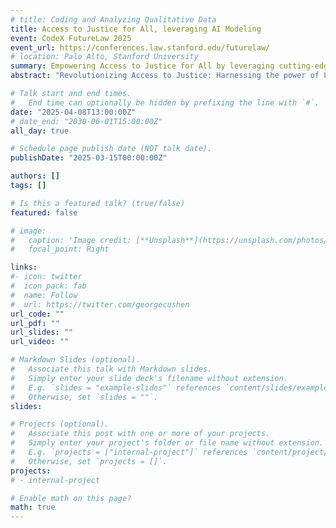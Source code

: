 ```yaml
---
# title: Coding and Analyzing Qualitative Data
title: Access to Justice for All, leveraging AI Modeling
event: CodeX FutureLaw 2025
event_url: https://conferences.law.stanford.edu/futurelaw/
# location: Palo Alto, Stanford University
summary: Empowering Access to Justice for All by leveraging cutting-edge Legal AI, I'm architecting a scalable platform that converges transformer-based LLMs, MLOps, and cloud-native technologies. 
abstract: "Revolutionizing Access to Justice: Harnessing the power of Large Language Models (LLMs) and cloud-native technologies, I'm developing a scalable Legal AI platform that bridges the justice gap based fact-finding patterns. By democratizing AI-driven legal innovation, this solution enables equitable access to justice, empowering marginalized communities and fostering a more just society."

# Talk start and end times.
#   End time can optionally be hidden by prefixing the line with `#`.
date: "2025-04-08T13:00:00Z"
# date_end: "2030-06-01T15:00:00Z"
all_day: true

# Schedule page publish date (NOT talk date).
publishDate: "2025-03-15T00:00:00Z"

authors: []
tags: []

# Is this a featured talk? (true/false)
featured: false

# image:
#   caption: 'Image credit: [**Unsplash**](https://unsplash.com/photos/bzdhc5b3Bxs)'
#   focal_point: Right

links:
#- icon: twitter
#  icon_pack: fab
#  name: Follow
#  url: https://twitter.com/georgecushen
url_code: ""
url_pdf: ""
url_slides: ""
url_video: ""

# Markdown Slides (optional).
#   Associate this talk with Markdown slides.
#   Simply enter your slide deck's filename without extension.
#   E.g. `slides = "example-slides"` references `content/slides/example-slides.md`.
#   Otherwise, set `slides = ""`.
slides: 

# Projects (optional).
#   Associate this post with one or more of your projects.
#   Simply enter your project's folder or file name without extension.
#   E.g. `projects = ["internal-project"]` references `content/project/deep-learning/index.md`.
#   Otherwise, set `projects = []`.
projects:
# - internal-project

# Enable math on this page?
math: true
---
```


<!-- {{% alert note %}}
Click on the **Slides** button above to view the built-in slides feature.
{{% /alert %}}

Slides can be added in a few ways:

- **Create** slides using academia's [*Slides*](https://sourcethemes.com/academic/docs/managing-content/#create-slides) feature and link using `slides` parameter in the front matter of the talk file
- **Upload** an existing slide deck to `static/` and link using `url_slides` parameter in the front matter of the talk file
- **Embed** your slides (e.g. Google Slides) or presentation video on this page using [shortcodes](https://sourcethemes.com/academic/docs/writing-markdown-latex/).

Further talk details can easily be added to this page using *Markdown* and $\rm \LaTeX$ math code. -->
